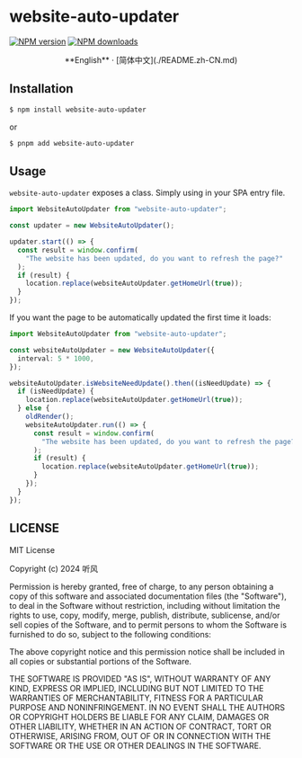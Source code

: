 # website-auto-updater

[![NPM version](https://img.shields.io/npm/v/website-auto-updater.svg?style=flat)](https://npmjs.com/package/website-auto-updater)
[![NPM downloads](http://img.shields.io/npm/dm/website-auto-updater.svg?style=flat)](https://npmjs.com/package/website-auto-updater)

<div align="center">
**English** · [简体中文](./README.zh-CN.md)
</div>

## Installation

```bash
$ npm install website-auto-updater
```

or

```bash
$ pnpm add website-auto-updater
```

## Usage

`website-auto-updater` exposes a class. Simply using in your SPA entry file.

```typescript
import WebsiteAutoUpdater from "website-auto-updater";

const updater = new WebsiteAutoUpdater();

updater.start(() => {
  const result = window.confirm(
    "The website has been updated, do you want to refresh the page?"
  );
  if (result) {
    location.replace(websiteAutoUpdater.getHomeUrl(true));
  }
});
```

If you want the page to be automatically updated the first time it loads:

```typescript
import WebsiteAutoUpdater from "website-auto-updater";

const websiteAutoUpdater = new WebsiteAutoUpdater({
  interval: 5 * 1000,
});

websiteAutoUpdater.isWebsiteNeedUpdate().then((isNeedUpdate) => {
  if (isNeedUpdate) {
    location.replace(websiteAutoUpdater.getHomeUrl(true));
  } else {
    oldRender();
    websiteAutoUpdater.run(() => {
      const result = window.confirm(
        "The website has been updated, do you want to refresh the page?"
      );
      if (result) {
        location.replace(websiteAutoUpdater.getHomeUrl(true));
      }
    });
  }
});
```

## LICENSE

MIT License

Copyright (c) 2024 听风

Permission is hereby granted, free of charge, to any person obtaining a copy
of this software and associated documentation files (the "Software"), to deal
in the Software without restriction, including without limitation the rights
to use, copy, modify, merge, publish, distribute, sublicense, and/or sell
copies of the Software, and to permit persons to whom the Software is
furnished to do so, subject to the following conditions:

The above copyright notice and this permission notice shall be included in all
copies or substantial portions of the Software.

THE SOFTWARE IS PROVIDED "AS IS", WITHOUT WARRANTY OF ANY KIND, EXPRESS OR
IMPLIED, INCLUDING BUT NOT LIMITED TO THE WARRANTIES OF MERCHANTABILITY,
FITNESS FOR A PARTICULAR PURPOSE AND NONINFRINGEMENT. IN NO EVENT SHALL THE
AUTHORS OR COPYRIGHT HOLDERS BE LIABLE FOR ANY CLAIM, DAMAGES OR OTHER
LIABILITY, WHETHER IN AN ACTION OF CONTRACT, TORT OR OTHERWISE, ARISING FROM,
OUT OF OR IN CONNECTION WITH THE SOFTWARE OR THE USE OR OTHER DEALINGS IN THE
SOFTWARE.

